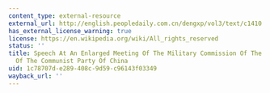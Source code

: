 ```yaml
---
content_type: external-resource
external_url: http://english.peopledaily.com.cn/dengxp/vol3/text/c1410.html
has_external_license_warning: true
license: https://en.wikipedia.org/wiki/All_rights_reserved
status: ''
title: Speech At An Enlarged Meeting Of The Military Commission Of The Central Committee
  Of The Communist Party Of China
uid: 1c78707d-e289-408c-9d59-c96143f03349
wayback_url: ''
---
```


